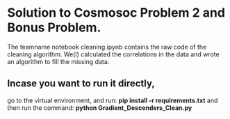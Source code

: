 # Solution to Cosmosoc Problem 2 and Bonus Problem.

The teamname notebook cleaning.ipynb contains the raw code of the cleaning algorithm. We(I) calculated the correlations in the data and wrote an algorithm to fill the missing data.

## Incase you want to run it directly, 
go to the virtual environment, and run: <b>pip install -r requirements.txt</b>
and then run the command: <b>python Gradient_Descenders_Clean.py</b>

